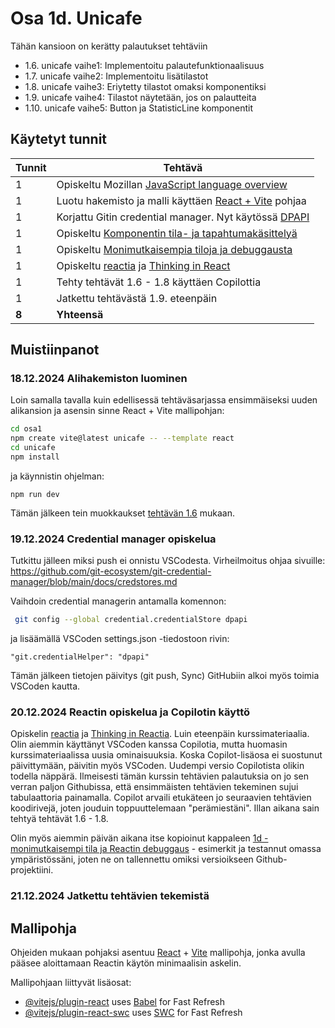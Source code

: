 # Osa 1d. Unicafe

Tähän kansioon on kerätty palautukset tehtäviin 
- 1.6. unicafe vaihe1: Implementoitu palautefunktionaalisuus
- 1.7. unicafe vaihe2: Implementoitu lisätilastot
- 1.8. unicafe vaihe3: Eriytetty tilastot omaksi komponentiksi
- 1.9. unicafe vaihe4: Tilastot näytetään, jos on palautteita
- 1.10. unicafe vaihe5: Button ja StatisticLine komponentit

## Käytetyt tunnit
  Tunnit | Tehtävä                 |
| ------- | ---------------------- |
| 1 | Opiskeltu Mozillan [JavaScript language overview](https://developer.mozilla.org/en-US/docs/Web/JavaScript/Language_overview) |
| 1 | Luotu hakemisto ja malli käyttäen [React + Vite](https://fullstackopen.com/osa1/reactin_alkeet) pohjaa |
| 1 | Korjattu Gitin credential manager. Nyt käytössä [DPAPI](https://github.com/git-ecosystem/git-credential-manager/blob/main/docs/credstores.md)  |
| 1 | Opiskeltu [Komponentin tila- ja tapahtumakäsittelyä](https://fullstackopen.com/osa1/komponentin_tila_ja_tapahtumankasittelyä) |
| 1 | Opiskeltu [Monimutkaisempia tiloja ja debuggausta](https://fullstackopen.com/osa1/monimutkaisempi_tila_reactin_debuggaus) |
| 1 | Opiskeltu [reactia](https://react.dev/learn) ja [Thinking in React](https://react.dev/learn) |
| 1 | Tehty tehtävät 1.6 - 1.8 käyttäen Copilottia |
| 1 | Jatkettu tehtävästä 1.9. eteenpäin |
| **8** | **Yhteensä** |

## Muistiinpanot

### 18.12.2024 Alihakemiston luominen
Loin samalla tavalla kuin edellisessä tehtäväsarjassa ensimmäiseksi uuden alikansion ja asensin sinne React + Vite mallipohjan:
```bash
cd osa1
npm create vite@latest unicafe -- --template react
cd unicafe
npm install
```
ja käynnistin ohjelman:
```
npm run dev
```
Tämän jälkeen tein muokkaukset [tehtävän 1.6](https://fullstackopen.com/osa1/monimutkaisempi_tila_reactin_debuggaus#tehtavat-1-6-1-14) mukaan.

### 19.12.2024 Credential manager opiskelua
Tutkittu jälleen miksi push ei onnistu VSCodesta. Virheilmoitus ohjaa sivuille: https://github.com/git-ecosystem/git-credential-manager/blob/main/docs/credstores.md

Vaihdoin credential managerin antamalla komennon:
```bash
 git config --global credential.credentialStore dpapi
```
ja lisäämällä VSCoden settings.json -tiedostoon rivin:
```
"git.credentialHelper": "dpapi"
```
Tämän jälkeen tietojen päivitys (git push, Sync) GitHubiin alkoi myös toimia VSCoden kautta.

### 20.12.2024 Reactin opiskelua ja Copilotin käyttö

 Opiskelin [reactia](https://react.dev/learn) ja [Thinking in Reactia](https://react.dev/learn). Luin eteenpäin kurssimateriaalia. Olin aiemmin käyttänyt VSCoden kanssa Copilotia, mutta huomasin
 kurssimateriaalissa uusia ominaisuuksia. Koska Copilot-lisäosa ei suostunut päivittymään, päivitin
 myös VSCoden. Uudempi versio Copilotista olikin todella näppärä. Ilmeisesti tämän kurssin tehtävien
 palautuksia on jo sen verran paljon Githubissa, että ensimmäisten tehtävien tekeminen sujui
 tabulaattoria painamalla. Copilot arvaili etukäteen jo seuraavien tehtävien koodirivejä, joten
 jouduin toppuuttelemaan "perämiestäni". Illan aikana sain tehtyä tehtävät 1.6 - 1.8.

 Olin myös aiemmin päivän aikana itse kopioinut kappaleen [1d - monimutkaisempi tila ja Reactin debuggaus](https://fullstackopen.com/osa1/monimutkaisempi_tila_reactin_debuggaus) - esimerkit ja testannut omassa ympäristössäni, joten ne on tallennettu omiksi versioikseen Github-projektiini. 

### 21.12.2024 Jatkettu tehtävien tekemistä



## Mallipohja

Ohjeiden mukaan pohjaksi asentuu [React](https://react.dev/) + [Vite](https://vite.dev/) mallipohja, jonka avulla pääsee aloittamaan Reactin käytön minimaalisin askelin.

Mallipohjaan liittyvät lisäosat:

- [@vitejs/plugin-react](https://github.com/vitejs/vite-plugin-react/blob/main/packages/plugin-react/README.md) uses [Babel](https://babeljs.io/) for Fast Refresh
- [@vitejs/plugin-react-swc](https://github.com/vitejs/vite-plugin-react-swc) uses [SWC](https://swc.rs/) for Fast Refresh


